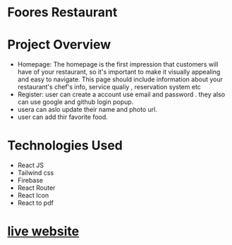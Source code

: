 # Foores Restaurant
# Project Overview
* Homepage: The homepage is the first impression that customers will have of your restaurant, so it's important to make it visually appealing and easy to navigate. This page should include information about your restaurant's chef's info, service qualiy , reservation system etc
* Register: user can create a account use email and password . they also can use google and github login popup.
* usera can aslo update their name and photo url.
* user can add thir favorite food.
# Technologies Used
* React JS
* Tailwind css
* Firebase
* React Router
* React Icon
* React to pdf

#
# [live website](https://assignment-10-3fc5c.web.app/)


